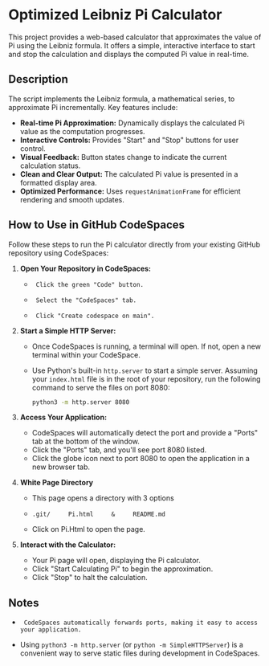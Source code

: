 # Optimized Leibniz Pi Calculator

This project provides a web-based calculator that approximates the value of Pi using the Leibniz formula. It offers a simple, interactive interface to start and stop the calculation and displays the computed Pi value in real-time.

## Description

The script implements the Leibniz formula, a mathematical series, to approximate Pi incrementally. Key features include:

-   **Real-time Pi Approximation:** Dynamically displays the calculated Pi value as the computation progresses.
-   **Interactive Controls:** Provides "Start" and "Stop" buttons for user control.
-   **Visual Feedback:** Button states change to indicate the current calculation status.
-   **Clean and Clear Output:** The calculated Pi value is presented in a formatted display area.
-   **Optimized Performance:** Uses `requestAnimationFrame` for efficient rendering and smooth updates.

## How to Use in GitHub CodeSpaces 

Follow these steps to run the Pi calculator directly from your existing GitHub repository using CodeSpaces:

1.  **Open Your Repository in CodeSpaces:**
    -      Click the green "Code" button.
    -      Select the "CodeSpaces" tab.
    -      Click "Create codespace on main".

2.  **Start a Simple HTTP Server:**
    -   Once CodeSpaces is running, a terminal will open. If not, open a new terminal within your CodeSpace.
    -   Use Python's built-in `http.server` to start a simple server. Assuming your `index.html` file is in the root of your repository, run the following command to serve the files on port 8080:

        ```bash
        python3 -m http.server 8080
        ```
       
3.  **Access Your Application:**
    -   CodeSpaces will automatically detect the port and provide a "Ports" tab at the bottom of the window.
    -   Click the "Ports" tab, and you'll see port 8080 listed.
    -   Click the globe icon next to port 8080 to open the application in a new browser tab.
4. **White Page Directory**    
    - This page opens a directory with 3 options
    -     .git/     Pi.html     &     README.md
    -   Click on Pi.Html to open the page.

5.  **Interact with the Calculator:**
    -   Your Pi page will open, displaying the Pi calculator.
    -   Click "Start Calculating Pi" to begin the approximation.
    -   Click "Stop" to halt the calculation.

## Notes

-      CodeSpaces automatically forwards ports, making it easy to access your application.
-   Using `python3 -m http.server` (or `python -m SimpleHTTPServer`) is a convenient way to serve static files during development in CodeSpaces.
